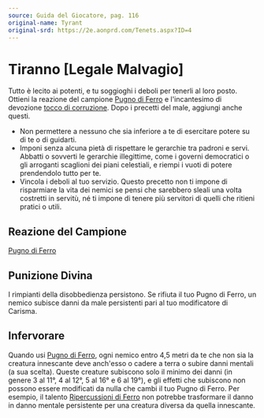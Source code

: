```yaml
---
source: Guida del Giocatore, pag. 116
original-name: Tyrant
original-srd: https://2e.aonprd.com/Tenets.aspx?ID=4
---
```


# Tiranno \[Legale Malvagio\]

Tutto è lecito ai potenti, e tu soggioghi i deboli per tenerli al loro posto.
Ottieni la reazione del campione [Pugno di Ferro](/azioni/pugno-di-ferro) e
l'incantesimo di devozione
[tocco di corruzione](/incantesimi/tocco-di-corruzione). Dopo i precetti del
male, aggiungi anche questi.

- Non permettere a nessuno che sia inferiore a te di esercitare potere su di te
  o di guidarti.
- Imponi senza alcuna pietà di rispettare le gerarchie tra padroni e servi.
  Abbatti o sovverti le gerarchie illegittime, come i governi democratici o gli
  arroganti scaglioni dei piani celestiali, e riempi i vuoti di potere
  prendendolo tutto per te.
- Vincola i deboli al tuo servizio. Questo precetto non ti impone di risparmiare
  la vita dei nemici se pensi che sarebbero sleali una volta costretti in
  servitù, né ti impone di tenere più servitori di quelli che ritieni pratici o
  utili.

## Reazione del Campione

[Pugno di Ferro](/azioni/pugno-di-ferro)

## Punizione Divina

I rimpianti della disobbedienza persistono. Se rifiuta il tuo Pugno di Ferro, un
nemico subisce danni da male persistenti pari al tuo modificatore di Carisma.

## Infervorare

Quando usi [Pugno di Ferro](/azioni/pugno-di-ferro), ogni nemico entro 4,5 metri
da te che non sia la creatura innescante deve anch'esso o cadere a terra o
subire danni mentali (a sua scelta). Queste creature subiscono solo il minimo
dei danni (in genere 3 al 11°, 4 al 12°, 5 al 16° e 6 al 19°), e gli effetti che
subiscono non possono essere modificati da nulla che cambi il tuo Pugno di
Ferro. Per esempio, il talento
[Ripercussioni di Ferro](/talenti/campione/ripercussioni-di-ferro) non potrebbe
trasformare il danno in danno mentale persistente per una creatura diversa da
quella innescante.
